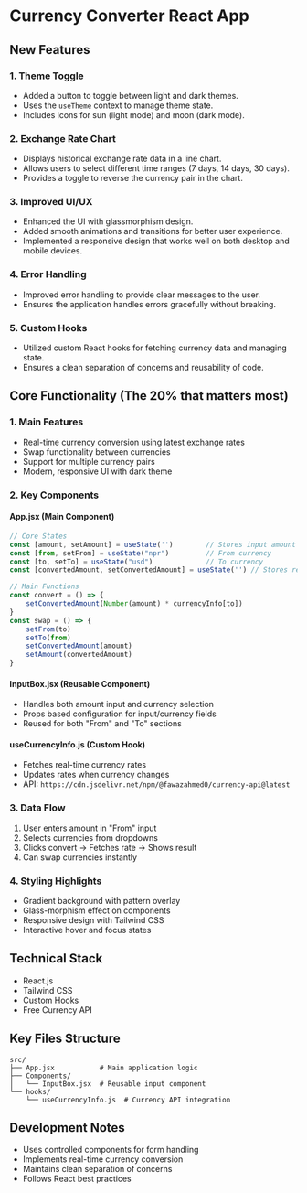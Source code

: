 # Currency Converter React App

## New Features

### 1. Theme Toggle
- Added a button to toggle between light and dark themes.
- Uses the `useTheme` context to manage theme state.
- Includes icons for sun (light mode) and moon (dark mode).

### 2. Exchange Rate Chart
- Displays historical exchange rate data in a line chart.
- Allows users to select different time ranges (7 days, 14 days, 30 days).
- Provides a toggle to reverse the currency pair in the chart.

### 3. Improved UI/UX
- Enhanced the UI with glassmorphism design.
- Added smooth animations and transitions for better user experience.
- Implemented a responsive design that works well on both desktop and mobile devices.

### 4. Error Handling
- Improved error handling to provide clear messages to the user.
- Ensures the application handles errors gracefully without breaking.

### 5. Custom Hooks
- Utilized custom React hooks for fetching currency data and managing state.
- Ensures a clean separation of concerns and reusability of code.

## Core Functionality (The 20% that matters most)

### 1. Main Features
- Real-time currency conversion using latest exchange rates
- Swap functionality between currencies
- Support for multiple currency pairs
- Modern, responsive UI with dark theme

### 2. Key Components

#### App.jsx (Main Component)
```jsx
// Core States
const [amount, setAmount] = useState('')        // Stores input amount
const [from, setFrom] = useState("npr")         // From currency
const [to, setTo] = useState("usd")             // To currency
const [convertedAmount, setConvertedAmount] = useState('') // Stores result

// Main Functions
const convert = () => {
    setConvertedAmount(Number(amount) * currencyInfo[to])
}
const swap = () => {
    setFrom(to)
    setTo(from)
    setConvertedAmount(amount)
    setAmount(convertedAmount)
}
```

#### InputBox.jsx (Reusable Component)
- Handles both amount input and currency selection
- Props based configuration for input/currency fields
- Reused for both "From" and "To" sections

#### useCurrencyInfo.js (Custom Hook)
- Fetches real-time currency rates
- Updates rates when currency changes
- API: `https://cdn.jsdelivr.net/npm/@fawazahmed0/currency-api@latest`

### 3. Data Flow
1. User enters amount in "From" input
2. Selects currencies from dropdowns
3. Clicks convert → Fetches rate → Shows result
4. Can swap currencies instantly

### 4. Styling Highlights
- Gradient background with pattern overlay
- Glass-morphism effect on components
- Responsive design with Tailwind CSS
- Interactive hover and focus states

## Technical Stack
- React.js
- Tailwind CSS
- Custom Hooks
- Free Currency API

## Key Files Structure
```
src/
├── App.jsx           # Main application logic
├── Components/
│   └── InputBox.jsx  # Reusable input component
└── hooks/
    └── useCurrencyInfo.js  # Currency API integration
```

## Development Notes
- Uses controlled components for form handling
- Implements real-time currency conversion
- Maintains clean separation of concerns
- Follows React best practices
